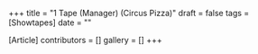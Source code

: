 +++
title = "1 Tape (Manager) (Circus Pizza)"
draft = false
tags = [Showtapes]
date = ""

[Article]
contributors = []
gallery = []
+++